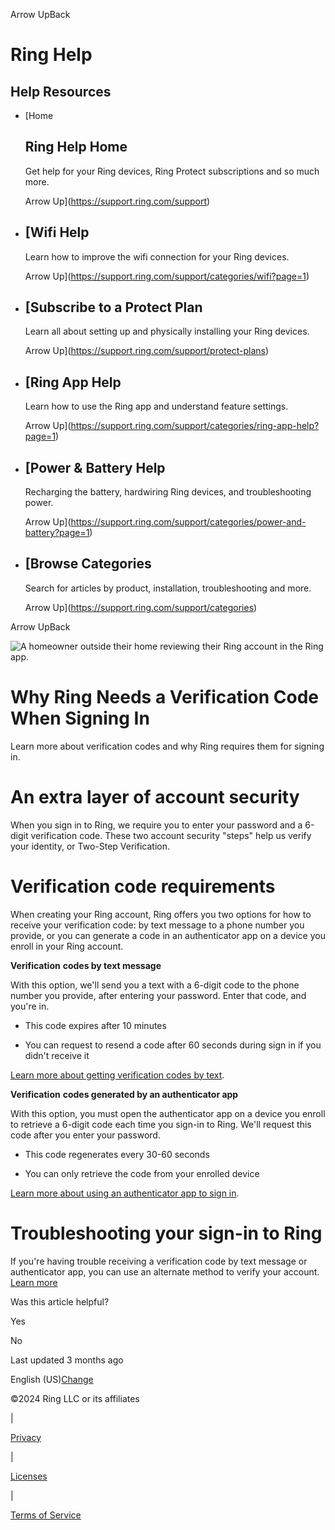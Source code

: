 Arrow UpBack

Ring Help
=========

Help Resources
--------------

* [Home
    
    Ring Help Home
    --------------
    
    Get help for your Ring devices, Ring Protect subscriptions and so much more.
    
    Arrow Up](https://support.ring.com/support)
* [Wifi Help
    ---------
    
    Learn how to improve the wifi connection for your Ring devices.
    
    Arrow Up](https://support.ring.com/support/categories/wifi?page=1)
* [Subscribe to a Protect Plan
    ---------------------------
    
    Learn all about setting up and physically installing your Ring devices.
    
    Arrow Up](https://support.ring.com/support/protect-plans)
* [Ring App Help
    -------------
    
    Learn how to use the Ring app and understand feature settings.
    
    Arrow Up](https://support.ring.com/support/categories/ring-app-help?page=1)
* [Power & Battery Help
    --------------------
    
    Recharging the battery, hardwiring Ring devices, and troubleshooting power.
    
    Arrow Up](https://support.ring.com/support/categories/power-and-battery?page=1)
* [Browse Categories
    -----------------
    
    Search for articles by product, installation, troubleshooting and more.
    
    Arrow Up](https://support.ring.com/support/categories)

Arrow UpBack

![A homeowner outside their home reviewing their Ring account in the Ring app.](https://d1kusojqr3t85q.cloudfront.net/jrz4hnnvdyct/14elHzeuucwOPbQ1s4FlRa/280694acfe836a1ab3bfb7df41bd5da8/RingHelp_RingApp_Features_Account_General_Desktop.png?w=1200&fm=jpg)

Why Ring Needs a Verification Code When Signing In
==================================================

Learn more about verification codes and why Ring requires them for signing in.

An extra layer of account security
==================================

When you sign in to Ring, we require you to enter your password and a 6-digit verification code. These two account security "steps" help us verify your identity, or Two-Step Verification.

Verification code requirements
==============================

When creating your Ring account, Ring offers you two options for how to receive your verification code: by text message to a phone number you provide, or you can generate a code in an authenticator app on a device you enroll in your Ring account.

**Verification** **codes by text message**

With this option, we'll send you a text with a 6-digit code to the phone number you provide, after entering your password. Enter that code, and you're in.

* This code expires after 10 minutes
    
* You can request to resend a code after 60 seconds during sign in if you didn't receive it
    

[Learn more about getting verification codes by text](https://support.ring.com/support/articles/b2q39/Get-Your-Verification-Codes-by-Text).

**Verification** **codes generated by an authenticator app**

With this option, you must open the authenticator app on a device you enroll to retrieve a 6-digit code each time you sign-in to Ring. We'll request this code after you enter your password.

* This code regenerates every 30-60 seconds
    
* You can only retrieve the code from your enrolled device
    

[Learn more about using an authenticator app to sign in](https://support.ring.com/support/articles/2mmqs/Using-an-Authenticator-App-to-Sign-In-to-Ring).

Troubleshooting your sign-in to Ring
====================================

If you're having trouble receiving a verification code by text message or authenticator app, you can use an alternate method to verify your account. [Learn more](https://support.ring.com/support/articles/q2eak/Getting-Your-Verification-Code)

Was this article helpful?

Yes

No

Last updated 3 months ago

English (US)[Change](https://support.ring.com/support/language-selector?prevPage=/support/articles/ech34/Why-Ring-Needs-a-Verification-Code-When-Signing-In)

©2024 Ring LLC or its affiliates

|

[Privacy](https://ring.com/privacy-notice)

|

[Licenses](https://ring.com/licenses)

|

[Terms of Service](https://ring.com/terms)
